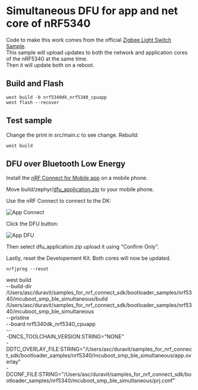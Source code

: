 # Simultaneous DFU for app and net core of nRF5340
Code to make this work comes from the official [Zigbee Light Switch Sample](https://developer.nordicsemi.com/nRF_Connect_SDK/doc/2.1.0/nrf/samples/zigbee/light_switch/README.html).  
This sample will upload updates to both the network and application cores of the nRF5340 at the same time.  
Then it will update both on a reboot.

## Build and Flash

```
west build -b nrf5340dk_nrf5340_cpuapp
west flash --recover
```

## Test sample 
Change the print in src/main.c to see change.
Rebuild:
```
west build
```

## DFU over Bluetooth Low Energy
Install the [nRF Connect for Mobile app](https://www.nordicsemi.com/Products/Development-tools/nrf-connect-for-mobile) on a mobile phone.

Move build/zephyr/[dfu\_application.zip](https://developer.nordicsemi.com/nRF_Connect_SDK/doc/2.1.0/nrf/app_build_system.html#output-build-files) to your mobile phone.

Use the nRF Connect to connect to the DK:

![App Connect](../../../.images/nrf_connect_app_connect.png)

Click the DFU button:

![App DFU](../../../.images/nrf_connect_app_dfu.png)

Then select dfu\_application.zip upload it using "Confirm Only".

Lastly, reset the Developement Kit. Both cores will now be updated.
```
nrfjprog --reset
```
west build \
--build-dir /Users/asc/duravit/samples_for_nrf_connect_sdk/bootloader_samples/nrf5340/mcuboot_smp_ble_simultaneous/build /Users/asc/duravit/samples_for_nrf_connect_sdk/bootloader_samples/nrf5340/mcuboot_smp_ble_simultaneous \
--pristine \
--board nrf5340dk_nrf5340_cpuapp \
-- \
-DNCS_TOOLCHAIN_VERSION:STRING="NONE" \
-DDTC_OVERLAY_FILE:STRING="/Users/asc/duravit/samples_for_nrf_connect_sdk/bootloader_samples/nrf5340/mcuboot_smp_ble_simultaneous/app.overlay" \
-DCONF_FILE:STRING="/Users/asc/duravit/samples_for_nrf_connect_sdk/bootloader_samples/nrf5340/mcuboot_smp_ble_simultaneous/prj.conf"